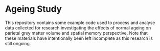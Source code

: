 # Ageing Study
This repository contains some example code used to process and analyse data collected for research investigating the effects of normal ageing on parietal grey matter volume and spatial memory perspective. Note that these materials have intentionally been left incomplete as this research is still ongoing. 
